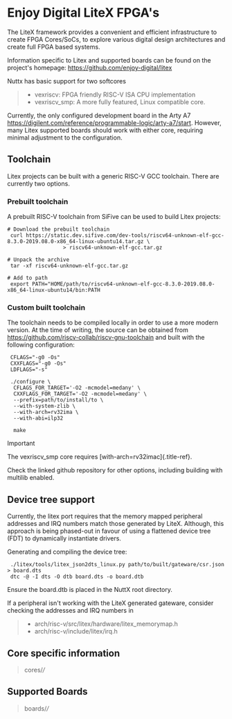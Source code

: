 Enjoy Digital LiteX FPGA\'s
===========================

The LiteX framework provides a convenient and efficient infrastructure
to create FPGA Cores/SoCs, to explore various digital design
architectures and create full FPGA based systems.

Information specific to Litex and supported boards can be found on the
project\'s homepage: <https://github.com/enjoy-digital/litex>

Nuttx has basic support for two softcores

> -   vexriscv: FPGA friendly RISC-V ISA CPU implementation
> -   vexriscv\_smp: A more fully featured, Linux compatible core.

Currently, the only configured development board in the Arty A7
<https://digilent.com/reference/programmable-logic/arty-a7/start>.
However, many Litex supported boards should work with either core,
requiring minimal adjustment to the configuration.

Toolchain
---------

Litex projects can be built with a generic RISC-V GCC toolchain. There
are currently two options.

### Prebuilt toolchain

A prebuilt RISC-V toolchain from SiFive can be used to build Litex
projects:

    # Download the prebuilt toolchain
     curl https://static.dev.sifive.com/dev-tools/riscv64-unknown-elf-gcc-8.3.0-2019.08.0-x86_64-linux-ubuntu14.tar.gz \ 
                      > riscv64-unknown-elf-gcc.tar.gz

    # Unpack the archive
     tar -xf riscv64-unknown-elf-gcc.tar.gz 

    # Add to path
     export PATH="HOME/path/to/riscv64-unknown-elf-gcc-8.3.0-2019.08.0-x86_64-linux-ubuntu14/bin:PATH

### Custom built toolchain

The toolchain needs to be compiled locally in order to use a more modern
version. At the time of writing, the source can be obtained from
<https://github.com/riscv-collab/riscv-gnu-toolchain> and built with the
following configuration:

     CFLAGS="-g0 -Os"
     CXXFLAGS="-g0 -Os"
     LDFLAGS="-s"

     ./configure \
      CFLAGS_FOR_TARGET='-O2 -mcmodel=medany' \
      CXXFLAGS_FOR_TARGET='-O2 -mcmodel=medany' \
      --prefix=path/to/install/to \
      --with-system-zlib \
      --with-arch=rv32ima \
      --with-abi=ilp32

      make

Important

The vexriscv\_smp core requires [with-arch=rv32imac]{.title-ref}.

Check the linked github repository for other options, including building
with multilib enabled.

Device tree support
-------------------

Currently, the litex port requires that the memory mapped peripheral
addresses and IRQ numbers match those generated by LiteX. Although, this
approach is being phased-out in favour of using a flattened device tree
(FDT) to dynamically instantiate drivers.

Generating and compiling the device tree:

     ./litex/tools/litex_json2dts_linux.py path/to/built/gateware/csr.json > board.dts
     dtc -@ -I dts -O dtb board.dts -o board.dtb

Ensure the board.dtb is placed in the NuttX root directory.

If a peripheral isn\'t working with the LiteX generated gateware,
consider checking the addresses and IRQ numbers in

> -   arch/risc-v/src/litex/hardware/litex\_memorymap.h
> -   arch/risc-v/include/litex/irq.h

Core specific information
-------------------------

> cores/*/*

Supported Boards
----------------

> boards/*/*
